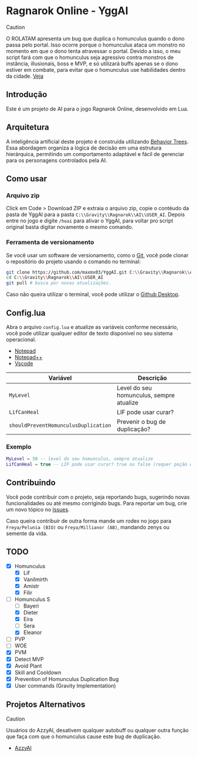 # Ragnarok Online - YggAI

> [!CAUTION]
> O ROLATAM apresenta um bug que duplica o homunculus quando o dono passa pelo portal.
> Isso ocorre porque o homunculus ataca um monstro no momento em que o dono tenta atravessar o portal.
> Devido a isso, o meu script fará com que o homunculus seja agressivo contra monstros de instância, illusionais, boss e MVP, e só utilizará buffs apenas se o dono estiver em combate, para evitar que o homunculus use habilidades dentro da cidade. [Veja](https://youtu.be/A_NnJk_ZBRQ?si=M3BAxdLwUaw-pCib)

## Introdução

Este é um projeto de AI para o jogo Ragnarok Online, desenvolvido em Lua.

## Arquitetura

A inteligência artificial deste projeto é construída utilizando [Behavior Trees](https://dev.epicgames.com/documentation/en-us/unreal-engine/behavior-tree-in-unreal-engine---overview). Essa abordagem organiza a lógica de decisão em uma estrutura hierárquica,
permitindo um comportamento adaptável e fácil de gerenciar para os personagens
controlados pela AI.

## Como usar

### Arquivo zip

Click em Code > Download ZIP e extraia o arquivo zip, copie o contéudo da pasta de YggAI para a pasta `C:\\Gravity\\Ragnarok\\AI\\USER_AI`.
Depois entre no jogo e digite `/hoai` para ativar o YggAI, para voltar pro script original basta digitar novamente o
mesmo comando.

### Ferramenta de versionamento

Se você usar um software de versionamento, como o [Git](https://git-scm.com/downloads), você pode clonar o repositório do projeto usando o comando no terminal:

```bash
git clone https://github.com/maxmx03/YggAI.git C:\\Gravity\\Ragnarok\\AI\\USER_AI
cd C:\\Gravity\\Ragnarok\\AI\\USER_AI
git pull # busca por novas atualizações.
```

Caso não queira utilizar o terminal, você pode utilizar o [Github Desktop](https://desktop.github.com).

## Config.lua

Abra o arquivo `config.lua` e atualize as variáveis conforme necessário, você
pode utilizar qualquer editor de texto disponível no seu sistema operacional.

- [Notepad](https://apps.microsoft.com/detail/9msmlrh6lzf3?hl=pt-BR&gl=BR)
- [Notepad++](https://notepad-plus-plus.org)
- [Vscode](https://code.visualstudio.com)

| Variável                             | Descrição                                |
| ------------------------------------ | ---------------------------------------- |
| `MyLevel`                            | Level do seu homunculus, sempre atualize |
| `LifCanHeal`                         | LIF pode usar curar?                     |
| `shouldPreventHomunculusDuplication` | Prevenir o bug de duplicação?            |

### Exemplo

```lua
MyLevel = 50 -- level do seu homunculus, sempre atualize
LifCanHeal = true -- LIF pode usar curar? true ou false (requer poção compacta)
```

## Contribuindo

Você pode contribuir com o projeto, seja reportando bugs, sugerindo novas
funcionalidades ou até mesmo corrigindo bugs.
Para reportar um bug, crie um novo tópico no [Issues](https://github.com/maxmx03/USER_AI/issues).

Caso queira contribuir de outra forma mande um rodex no jogo para `Freya/Pelunia (BIO)`
ou `Freya/Millianor (AB)`, mandando zenys ou semente da vida.

## TODO

- [x] Homunculus
  - [x] Lif
  - [x] Vanilmirth
  - [x] Amistr
  - [x] Filir
- [ ] Homunculus S
  - [ ] Bayeri
  - [x] Dieter
  - [x] Eira
  - [ ] Sera
  - [x] Eleanor
- [ ] PVP
- [ ] WOE
- [x] PVM
- [x] Detect MVP
- [x] Avoid Plant
- [x] Skill and Cooldown
- [x] Prevention of Homunculus Duplication Bug
- [x] User commands (Gravity Implementation)

## Projetos Alternativos

> [!CAUTION]
> Usuários do AzzyAI, desativem qualquer autobuff ou qualquer
> outra função que faça com que o homunculus cause este bug de duplicação.

- [AzzyAI](https://github.com/SpenceKonde/AzzyAI)

